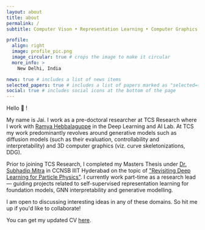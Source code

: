 ```yaml
---
layout: about
title: about
permalink: /
subtitle: Computer Vison • Representation Learning • Computer Graphics • AI4Science

profile:
  align: right
  image: profile_pic.png
  image_circular: true # crops the image to make it circular
  more_info: >
    New Delhi, India

news: true # includes a list of news items
selected_papers: true # includes a list of papers marked as "selected={true}"
social: true # includes social icons at the bottom of the page
---
```


Hello 👋 !

My name is Jai. I work as a pre-doctoral researcher at TCS Research where I work with [Ramya Hebbalaguppe](https://rhebbalaguppe.github.io/) in the Deep Learning and AI Lab. At TCS my work predominantly revolves around generative models such as diffusion models (such as their evaluation, controllability and interpretability) and 3D computer graphics (viz. curve skeletonizations, DDG).

Prior to joining TCS Research, I completed my Masters Thesis under [Dr. Subhadip Mitra](https://sites.google.com/site/subhadipmitra/) in CCNSB IIIT Hyderabad on the topic of ["Revisiting Deep Learning for Particle Physics"](https://web2py.iiit.ac.in/research_centres/publications/view_publication/mastersthesis/1269). I currently work part-time as a research lead — guiding projects related to self-supervised representation learning for foundation models, GNN interpretability and generative modelling.

I am open to discussing interesting ideas in any of these domains. So hit me up if you'd like to collaborate!

You can get my updated CV [here](https://drive.google.com/file/d/1xk3wYx-_JzehZe1O56wq5qxsd2hayotX/view?usp=sharing).
